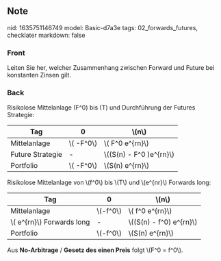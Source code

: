 ## Note
nid: 1635751146749
model: Basic-d7a3e
tags: 02_forwards_futures, checklater
markdown: false

### Front
Leiten Sie her, welcher Zusammenhang zwischen Forward und Future bei konstanten Zinsen gilt.

### Back
Risikolose Mittelanlage \(F^0\) bis \(T\) und Durchführung der
Futures Strategie:
<table class="tg">
  <thead>
    <tr>
      <th class="tg-0pky">Tag
      <th class="tg-0pky">0
      <th class="tg-0pky">\(n\)
  <tbody>
    <tr>
      <td class="tg-0pky">Mittelanlage
      <td class="tg-0pky">\( -F^0\)
      <td class="tg-0pky">\( F^0 e^{rn}\)
    <tr>
      <td class="tg-0pky">Future Strategie
      <td class="tg-0pky">-
      <td class="tg-0pky">\((S(n) - F^0 )e^{rn}\)
    <tr>
      <td class="tg-0pky">Portfolio
      <td class="tg-0pky">\( -F^0\)
      <td class="tg-0pky">\(S(n) e^{rn}\)
</table>
<div>
  Risikolose Mittelanlage von \(f^0\) bis \(T\) und \(e^{nr}\)
  Forwards long:
</div>
<table class="tg">
  <thead>
    <tr>
      <th class="tg-0pky">Tag
      <th class="tg-0pky">0
      <th class="tg-0pky">\(n\)
  <tbody>
    <tr>
      <td class="tg-0pky">Mittelanlage
      <td class="tg-0pky">\(-f^0\)
      <td class="tg-0pky">\( f^0 e^{rn}\)
    <tr>
      <td class="tg-0pky">\( e^{rn}\) Forwards long
      <td class="tg-0pky">-
      <td class="tg-0pky">\((S(n) - f^0) e^{rn}\)
    <tr>
      <td class="tg-0pky">Portfolio
      <td class="tg-0pky">\(-f^0\)
      <td class="tg-0pky">\(S(n) e^{rn}\)
</table>
<div>
  Aus <b>No-Arbitrage</b> / <b>Gesetz des einen Preis</b> folgt
  \(F^0 = f^0\).
</div>
